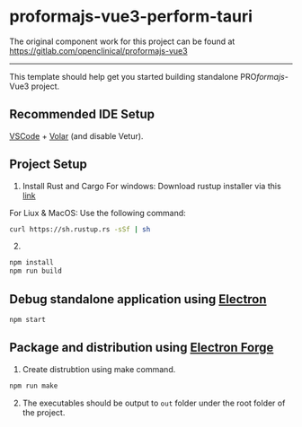 # proformajs-vue3-perform-tauri

The original component work for this project can be found at https://gitlab.com/openclinical/proformajs-vue3

---

This template should help get you started building standalone PRO<i>formajs</i>-Vue3 project.

## Recommended IDE Setup

[VSCode](https://code.visualstudio.com/) + [Volar](https://marketplace.visualstudio.com/items?itemName=Vue.volar) (and disable Vetur).

## Project Setup
1. Install Rust and Cargo
For windows:
Download rustup installer via this [link](https://win.rustup.rs/)

For Liux & MacOS:
Use the following command:
```sh
curl https://sh.rustup.rs -sSf | sh
```

2.
```sh
npm install
npm run build
```

## Debug standalone application using [Electron](https://www.electronjs.org/)

```sh
npm start
```

## Package and distribution using [Electron Forge](https://www.electronforge.io/)

1. Create distrubtion using make command.

```sh
npm run make
```

2. The executables should be output to `out` folder under the root folder of the project.
